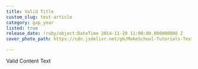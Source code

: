 ```yaml
---
title: Valid Title
custom_slug: test-article
category: gap_year
listed: true
release_date: !ruby/object:DateTime 2014-11-20 11:00:00.000000000 Z
cover_photo_path: https://cdn.jsdelivr.net/gh/MakeSchool-Tutorials-Test/News_Tests@cc3b605251a06ea5fb9e50b31c42622a12a40ae0/5cd72b3e-8b83-4c0f-9fff-a4e662a15af3/cover_photo.jpeg

---
```

Valid Content Text